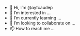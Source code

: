 - 👋 Hi, I’m @aytcaudep
- 👀 I’m interested in ...
- 🌱 I’m currently learning ...
- 💞️ I’m looking to collaborate on ...
- 📫 How to reach me ...

<!---
aytcaudep/aytcaudep is a ✨ special ✨ repository because its `README.md` (this file) appears on your GitHub profile.
You can click the Preview link to take a look at your changes.
--->
